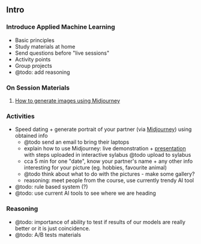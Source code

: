 ## Intro

### Introduce Applied Machine Learning

* Basic principles
* Study materials at home
* Send questions before "live sessions"
* Activity points
* Group projects
* @todo: add reasoning

### On Session Materials
1. [How to generate images using Midjourney](/on-session/00-Intro/midjourney_discord.pdf)

### Activities

* Speed dating + generate portrait of your partner (via [Midjourney](https://midjourney.com/home/)) using obtained info
  - @todo send an email to bring their laptops
  - explain how to use Midjourney: live demonstration + [presentation](https://docs.google.com/presentation/d/1pra4v9EdUrsGMzMufoSOUYhc-2mkzPe40h4BjEp9iOw/edit?usp=sharing) with steps uploaded in interactive sylabus @todo upload to sylabus
  - cca 5 min for one "date", know your partner's name + any other info interesting for your picture (eg. hobbies, favourite animal)
  - @todo think about what to do with the pictures - make some gallery?
  - reasoning: meet people from the course, use currently trendy AI tool
* @todo: rule based system (?)
* @todo: use current AI tools to see where we are heading 

### Reasoning

* @todo: importance of ability to test if results of our models are really better or it is just coincidence. 
* @todo: A/B tests materials
